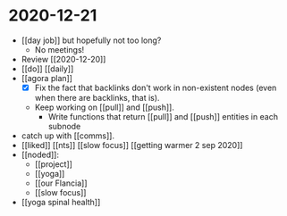 # 2020-12-21

- [[day job]] but hopefully not too long?
  - No meetings!
- Review [[2020-12-20]]
- [[do]] [[daily]]
- [[agora plan]]
  - [x] Fix the fact that backlinks don't work in non-existent nodes (even when there are backlinks, that is).
  - Keep working on [[pull]] and [[push]].
    - Write functions that return [[pull]] and [[push]] entities in each subnode
- catch up with [[comms]].
- [[liked]] [[nts]] [[slow focus]] [[getting warmer 2 sep 2020]]
- [[noded]]:
  - [[project]]
  - [[yoga]]
  - [[our Flancia]]
  - [[slow focus]]
- [[yoga spinal health]]

